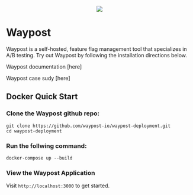 <p align="center">
  <img src="waypost image">  
</p>

# Waypost
Waypost is a self-hosted, feature flag management tool that specializes in A/B testing. Try out Waypost by following the installation directions below.

Waypost documentation [here]

Waypost case sudy [here]

## Docker Quick Start
### Clone the Waypost github repo:

```
git clone https://github.com/waypost-io/waypost-deployment.git
cd waypost-deployment
```

### Run the follwing command:

```
docker-compose up --build
```

### View the Waypost Application
Visit `http://localhost:3000` to get started.
